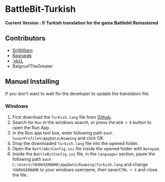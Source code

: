 # BattleBit-Turkish

<b>Current Version : 9</b>
<b>Turkish translation for the game Battlebit Remastered</b>

## Contributors

 <ul>
  <li><a href="https://discord.com/users/269121185797767169">SirWilliam</a></li>
  <li><a href="https://discord.com/users/214504859636989952">Ragnarøk</a></li>
  <li><a href="https://discord.com/users/720667137072693329">'xkzL</a></li>
  <li>BalgruufTheGreater</li>
</ul>

## Manuel Installing
If you don't want to wait for the developer to update the translation file.

### Windows
1. First download the `Turkish.lang` file from [Github]([https://desktop.github.com/](https://github.com/SirrWilliam/battlebit-turkish/blob/main/Turkish.lang)).
1. Search for `Run` in the windows search, or press the `WIN + R` button to open the Run App.
1. In the Run app text box, enter following path ```bash %userProfile%\AppData\Roaming``` and click OK.
1. Drop the downloaded `Turkish.lang` file into the opened folder.
1. Open the `BattleBitConfig.ini` file inside the opened folder with `Notepad`.
1. Inside the `BattleBitConfig.ini` file, in the `language=` section, paste the following path ```bash C:\Users\YOURUSERNAME\AppData\Roaming\Turkish.lang``` and change `YOURUSERNAME` to your windows username, then save/`CTRL + S` and close the file.




